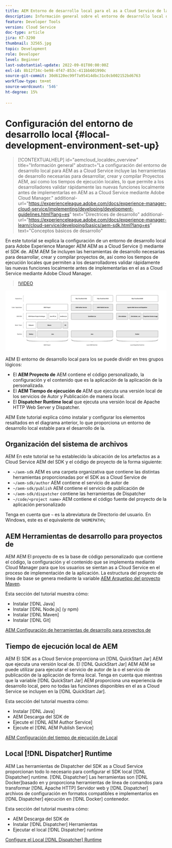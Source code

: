 ```yaml
---
title: AEM Entorno de desarrollo local para el as a Cloud Service de la
description: Información general sobre el entorno de desarrollo local de Adobe Experience Manager AEM ().
feature: Developer Tools
version: Cloud Service
doc-type: article
jira: KT-3290
thumbnail: 32565.jpg
topic: Development
role: Developer
level: Beginner
last-substantial-update: 2022-09-01T00:00:00Z
exl-id: 8b12f34c-be98-4f47-853c-411bb601990c
source-git-commit: 30d6120ec99f7a95414dbc31c0cb002152bd6763
workflow-type: tm+mt
source-wordcount: '546'
ht-degree: 15%

---
```


# Configuración del entorno de desarrollo local {#local-development-environment-set-up}

>[!CONTEXTUALHELP]
>id="aemcloud_localdev_overview"
>title="Información general"
>abstract="La configuración del entorno de desarrollo local para AEM as a Cloud Service incluye las herramientas de desarrollo necesarias para desarrollar, crear y compilar Proyectos AEM, así como los tiempos de ejecución locales, lo que permite a los desarrolladores validar rápidamente las nuevas funciones localmente antes de implementarlas en AEM as a Cloud Service mediante Adobe Cloud Manager."
>additional-url="https://experienceleague.adobe.com/docs/experience-manager-cloud-service/implementing/developing/development-guidelines.html?lang=es" text="Directrices de desarrollo"
>additional-url="https://experienceleague.adobe.com/docs/experience-manager-learn/cloud-service/developing/basics/aem-sdk.html?lang=es" text="Conceptos básicos de desarrollo"

En este tutorial se explica la configuración de un entorno de desarrollo local para Adobe Experience Manager AEM AEM as a Cloud Service () mediante el SDK de. AEM AEM Se incluyen las herramientas de desarrollo necesarias para desarrollar, crear y compilar proyectos de, así como los tiempos de ejecución locales que permiten a los desarrolladores validar rápidamente las nuevas funciones localmente antes de implementarlas en el as a Cloud Service mediante Adobe Cloud Manager.

>[!VIDEO](https://video.tv.adobe.com/v/32565?quality=12&learn=on)

![AEM Paquete de tecnología de entorno de desarrollo local as a Cloud Service](./assets/overview/aem-sdk-technology-stack.png)

AEM El entorno de desarrollo local para los se puede dividir en tres grupos lógicos:

+ El __AEM Proyecto de__ AEM contiene el código personalizado, la configuración y el contenido que es la aplicación de la aplicación de la personalizada.
+ El __AEM Tiempo de ejecución de__ AEM que ejecuta una versión local de los servicios de Autor y Publicación de manera local.
+ El __Dispatcher Runtime local__ que ejecuta una versión local de Apache HTTP Web Server y Dispatcher.

AEM Este tutorial explica cómo instalar y configurar los elementos resaltados en el diagrama anterior, lo que proporciona un entorno de desarrollo local estable para el desarrollo de la.

## Organización del sistema de archivos

AEM En este tutorial se ha establecido la ubicación de los artefactos as a Cloud Service AEM del SDK y el código de proyecto de la forma siguiente:

+ `~/aem-sdk` AEM es una carpeta organizativa que contiene las distintas herramientas proporcionadas por el SDK as a Cloud Service de
+ `~/aem-sdk/author` AEM contiene el servicio de autor de
+ `~/aem-sdk/publish` AEM contiene el servicio de publicación de
+ `~/aem-sdk/dispatcher` contiene las herramientas de Dispatcher
+ `~/code/<project name>` AEM contiene el código fuente del proyecto de la aplicación personalizado

Tenga en cuenta que `~` es la abreviatura de Directorio del usuario. En Windows, este es el equivalente de `%HOMEPATH%`;

## AEM Herramientas de desarrollo para proyectos de

AEM AEM El proyecto de es la base de código personalizado que contiene el código, la configuración y el contenido que se implementa mediante Cloud Manager para que los usuarios se sientan as a Cloud Service en el proceso de implementación de la aplicación. La estructura del proyecto de línea de base se genera mediante la variable [AEM Arquetipo del proyecto Maven](https://github.com/adobe/aem-project-archetype).

Esta sección del tutorial muestra cómo:

+ Instalar [!DNL Java]
+ Instalar [!DNL Node.js] (y npm)
+ Instalar [!DNL Maven]
+ Instalar [!DNL Git]

[AEM Configuración de herramientas de desarrollo para proyectos de](./development-tools.md)

## Tiempo de ejecución local de AEM

AEM El SDK as a Cloud Service proporciona un [!DNL QuickStart Jar] AEM que ejecuta una versión local de. El [!DNL QuickStart Jar] AEM AEM se puede utilizar para ejecutar el servicio de autor de la o el servicio de publicación de la aplicación de forma local. Tenga en cuenta que mientras que la variable [!DNL QuickStart Jar] AEM proporciona una experiencia de desarrollo local, pero no todas las funciones disponibles en el as a Cloud Service se incluyen en la [!DNL QuickStart Jar].

Esta sección del tutorial muestra cómo:

+ Instalar [!DNL Java]
+ AEM Descarga del SDK de
+ Ejecute el [!DNL AEM Author Service]
+ Ejecute el [!DNL AEM Publish Service]

[AEM Configuración del tiempo de ejecución de Local](./aem-runtime.md)

## Local [!DNL Dispatcher] Runtime

AEM Las herramientas de Dispatcher del SDK as a Cloud Service proporcionan todo lo necesario para configurar el SDK local [!DNL Dispatcher] runtime. [!DNL Dispatcher] Las herramientas son [!DNL Docker]basado en y proporciona herramientas de línea de comandos para transformar [!DNL Apache HTTP] Servidor web y [!DNL Dispatcher] archivos de configuración en formatos compatibles e implementarlos en [!DNL Dispatcher] ejecución en [!DNL Docker] contenedor.

Esta sección del tutorial muestra cómo:

+ AEM Descarga del SDK de
+ Instalar [!DNL Dispatcher] Herramientas
+ Ejecutar el local [!DNL Dispatcher] runtime

[Configure el Local [!DNL Dispatcher] Runtime](./dispatcher-tools.md)
